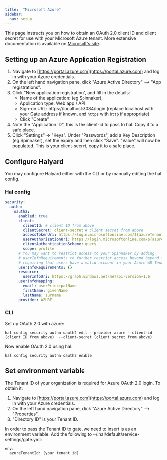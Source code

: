 ```yaml
---
title:  "Microsoft Azure"
sidebar:
  nav: setup
---
```


This page instructs you on how to obtain an OAuth 2.0 client ID and client secret for
use with your Microsoft Azure tenant. More extensive documentation is available on
[Microsoft's site](https://docs.microsoft.com/en-us/azure/active-directory/azuread-dev/v1-protocols-oauth-code).

## Setting up an Azure Application Registration

1. Navigate to [https://portal.azure.com](https://portal.azure.com) and log in with your Azure credentials.
2. On the left hand navigation pane, click "Azure Active Directory" --> "App registrations".
3. Click "New application registration", and fill in the details:
   - Name of the application: (eg Spinnaker),
   - Application type: Web app / API
   - Sign-on URL: https://localhost:8084/login (replace localhost with your Gate address if known, and `https` with `http` if appropriate)
   - Click "Create"
4. Note the "Application ID", this is the client-id to pass to hal. Copy it to a safe place.
5. Click "Settings" -> "Keys". Under "Passwords", add a Key Description (eg Spinnaker), set the expiry and then click "Save".
   "Value" will now be populated. This is your client-secret, copy it to a safe place.

## Configure Halyard

You may configure Halyard either with the CLI or by manually editing the hal config.

### Hal config

```yaml
security:
  authn:
    oauth2:
      enabled: true
      client:
        clientId: # client ID from above
        clientSecret: client-secret # client secret from above
        accessTokenUri: https://login.microsoftonline.com/${azureTenantId}/oauth2/token
        userAuthorizationUri: https://login.microsoftonline.com/${azureTenantId}/oauth2/authorize?resource=https://graph.windows.net
        clientAuthenticationScheme: query
        scope: profile
      # You may want to restrict access to your Spinnaker by adding
      # userInfoRequirements to further restrict access beyond beyond simply
      # requiring that users have a valid account in your Azure AD Tenant.
      userInfoRequirements: {}
      resource:
        userInfoUri: https://graph.windows.net/me?api-version=1.6
      userInfoMapping:
        email: userPrincipalName
        firstName: givenName
        lastName: surname
      provider: AZURE
```

### CLI

Set up OAuth 2.0 with azure:

`hal config security authn oauth2 edit --provider azure --client-id (client ID from above)  --client-secret (client secret from above)`

Now enable OAuth 2.0 using hal:

`hal config security authn oauth2 enable`


## Set environment variable
The Tenant ID of your organization is required for Azure OAuth 2.0 login. To obtain it:
1. Navigate to [https://portal.azure.com](https://portal.azure.com) and log in with your Azure credentials.
2. On the left hand navigation pane, click "Azure Active Directory" --> "Properties".
3. "Directory ID" is your Tenant ID.

In order to pass the Tenant ID to gate, we need to insert is as an environment variable. Add the following to ~/.hal/default/service-settings/gate.yml:
```
env:
  azureTenantId: (your tenant id)
```
